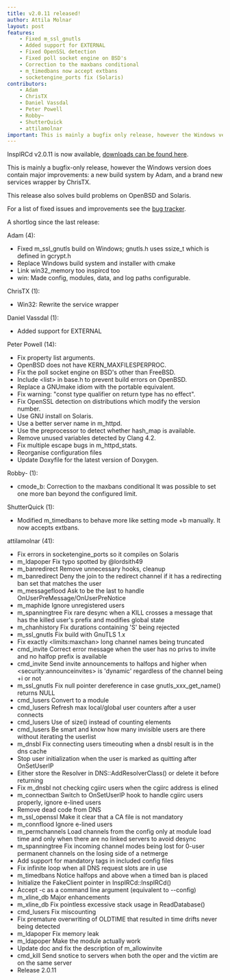 ```yaml
---
title: v2.0.11 released!
author: Attila Molnar
layout: post
features: 
    - Fixed m_ssl_gnutls
    - Added support for EXTERNAL
    - Fixed OpenSSL detection
    - Fixed poll socket engine on BSD's
    - Correction to the maxbans conditional
    - m_timedbans now accept extbans
    - socketengine_ports fix (Solaris)
contributors: 
    - Adam
    - ChrisTX
    - Daniel Vassdal
    - Peter Powell
    - Robby~
    - ShutterQuick
    - attilamolnar
important: This is mainly a bugfix only release, however the Windows version does contain major improvements, a new build system by Adam, and a brand new services wrapper by ChrisTX.
---
```


InspIRCd v2.0.11 is now available, [downloads can be found here](https://github.com/inspircd/inspircd/releases).

This is mainly a bugfix-only release, however the Windows version does contain
major improvements: a new build system by Adam, and a brand new services
wrapper by ChrisTX.

This release also solves build problems on OpenBSD and Solaris.

For a list of fixed issues and improvements see the [bug tracker](https://github.com/inspircd/inspircd/issues?milestone=8&state=closed).

A shortlog since the last release:

Adam (4):

  - Fixed m_ssl_gnutls build on Windows; gnutls.h uses ssize_t which is defined in gcrypt.h
  - Replace Windows build system and installer with cmake
  - Link win32_memory too inspircd too
  - win: Made config, modules, data, and log paths configurable.

ChrisTX (1):

  - Win32: Rewrite the service wrapper

Daniel Vassdal (1):

  - Added support for EXTERNAL

Peter Powell (14):

  - Fix property list arguments.
  - OpenBSD does not have KERN_MAXFILESPERPROC.
  - Fix the poll socket engine on BSD's other than FreeBSD.
  - Include &lt;list&gt; in base.h to prevent build errors on OpenBSD.
  - Replace a GNUmake idiom with the portable equivalent.
  - Fix warning: "const type qualifier on return type has no effect".
  - Fix OpenSSL detection on distributions which modify the version number.
  - Use GNU install on Solaris.
  - Use a better server name in m_httpd.
  - Use the preprocessor to detect whether hash_map is available.
  - Remove unused variables detected by Clang 4.2.
  - Fix multiple escape bugs in m_httpd_stats.
  - Reorganise configuration files
  - Update Doxyfile for the latest version of Doxygen.

Robby- (1):

  - cmode_b: Correction to the maxbans conditional     It was possible to set one more ban beyond the configured limit.

ShutterQuick (1):

  - Modified m_timedbans to behave more like setting mode +b manually.     It now accepts extbans. 

attilamolnar (41):

  - Fix errors in socketengine_ports so it compiles on Solaris
  - m_ldapoper Fix typo spotted by @lordsith49
  - m_banredirect Remove unnecessary hooks, cleanup
  - m_banredirect Deny the join to the redirect channel if it has a redirecting ban set that matches the user
  - m_messageflood Ask to be the last to handle OnUserPreMessage/OnUserPreNotice
  - m_maphide Ignore unregistered users
  - m_spanningtree Fix rare desync when a KILL crosses a message that has the killed user's prefix and modifies global state
  - m_chanhistory Fix durations containing 'S' being rejected
  - m_ssl_gnutls Fix build with GnuTLS 1.x
  - Fix exactly &lt;limits:maxchan&gt; long channel names being truncated
  - cmd_invite Correct error message when the user has no privs to invite and no halfop prefix is available
  - cmd_invite Send invite announcements to halfops and higher when &lt;security:announceinvites&gt; is 'dynamic' regardless of the channel being +i or not
  - m_ssl_gnutls Fix null pointer dereference in case gnutls_xxx_get_name() returns NULL
  - cmd_lusers Convert to a module
  - cmd_lusers Refresh max local/global user counters after a user connects
  - cmd_lusers Use of size() instead of counting elements
  - cmd_lusers Be smart and know how many invisible users are there without iterating the userlist
  - m_dnsbl Fix connecting users timeouting when a dnsbl result is in the dns cache
  - Stop user initialization when the user is marked as quitting after OnSetUserIP
  - Either store the Resolver in DNS::AddResolverClass() or delete it before returning
  - Fix m_dnsbl not checking cgiirc users when the cgiirc address is elined
  - m_connectban Switch to OnSetUserIP hook to handle cgiirc users properly, ignore e-lined users
  - Remove dead code from DNS
  - m_ssl_openssl Make it clear that a CA file is not mandatory
  - m_connflood Ignore e-lined users
  - m_permchannels Load channels from the config only at module load time and only when there are no linked servers to avoid desync
  - m_spanningtree Fix incoming channel modes being lost for 0-user permanent channels on the losing side of a netmerge
  - Add support for mandatory tags in included config files
  - Fix infinite loop when all DNS request slots are in use
  - m_timedbans Notice halfops and above when a timed ban is placed
  - Initialize the FakeClient pointer in InspIRCd::InspIRCd()
  - Accept -c as a command line argument (equivalent to --config)
  - m_xline_db Major enhancements
  - m_xline_db Fix pointless excessive stack usage in ReadDatabase()
  - cmd_lusers Fix miscounting
  - Fix premature overwriting of OLDTIME that resulted in time drifts never being detected
  - m_ldapoper Fix memory leak
  - m_ldapoper Make the module actually work
  - Update doc and fix the description of m_allowinvite
  - cmd_kill Send snotice to servers when both the oper and the victim are on the same server
  - Release 2.0.11
